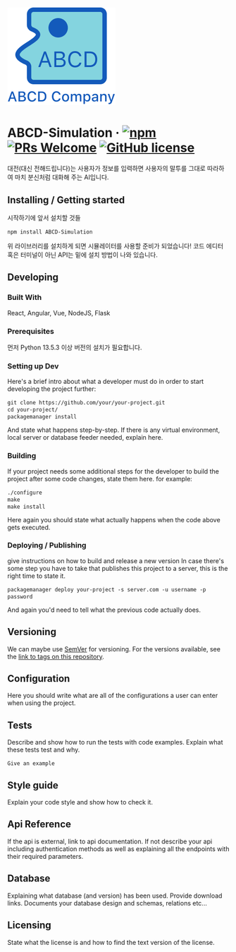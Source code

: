 # ![Build Status](./img/ABCD_Logo.png)

# ABCD-Simulation &middot;  [![npm](https://img.shields.io/npm/v/npm.svg?style=flat-square)](https://www.npmjs.com/package/npm) [![PRs Welcome](https://img.shields.io/badge/PRs-welcome-brightgreen.svg?style=flat-square)](http://makeapullrequest.com) [![GitHub license](https://img.shields.io/badge/license-MIT-blue.svg?style=flat-square)](https://github.com/your/your-project/blob/master/LICENSE)

대전(대신 전해드립니다)는 사용자가 정보를 입력하면 사용자의 말투를 그대로 따라하여 마치 분신처럼 대화해 주는 AI입니다.

## Installing / Getting started

시작하기에 앞서 설치할 것들

```shell
npm install ABCD-Simulation
```

위 라이브러리를 설치하게 되면 시뮬레이터를 사용할 준비가 되었습니다!
코드 에디터 혹은 터미널이 아닌 API는 밑에 설치 방법이 나와 있습니다.

## Developing

### Built With
React, Angular, Vue, NodeJS, Flask

### Prerequisites
먼저 Python 13.5.3 이상 버전의 설치가 필요합니다.


### Setting up Dev

Here's a brief intro about what a developer must do in order to start developing
the project further:

```shell
git clone https://github.com/your/your-project.git
cd your-project/
packagemanager install
```

And state what happens step-by-step. If there is any virtual environment, local server or database feeder needed, explain here.

### Building

If your project needs some additional steps for the developer to build the
project after some code changes, state them here. for example:

```shell
./configure
make
make install
```

Here again you should state what actually happens when the code above gets
executed.

### Deploying / Publishing
give instructions on how to build and release a new version
In case there's some step you have to take that publishes this project to a
server, this is the right time to state it.

```shell
packagemanager deploy your-project -s server.com -u username -p password
```

And again you'd need to tell what the previous code actually does.

## Versioning

We can maybe use [SemVer](http://semver.org/) for versioning. For the versions available, see the [link to tags on this repository](/tags).


## Configuration

Here you should write what are all of the configurations a user can enter when using the project.

## Tests

Describe and show how to run the tests with code examples.
Explain what these tests test and why.

```shell
Give an example
```

## Style guide

Explain your code style and show how to check it.

## Api Reference

If the api is external, link to api documentation. If not describe your api including authentication methods as well as explaining all the endpoints with their required parameters.


## Database

Explaining what database (and version) has been used. Provide download links.
Documents your database design and schemas, relations etc... 

## Licensing

State what the license is and how to find the text version of the license.
